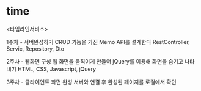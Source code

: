 # time
<타임라인서비스>

1주차 - 서버완성하기
CRUD 기능을 가진 Memo API를 설계한다
RestController, Servic, Repository, Dto

2주차 - 웹화면 구성
웹 화면을 움직이게 만들어
jQuery를 이용해 화면을 숨기고 나타내기
HTML, CSS, Javascript, jQuery

3주차 - 클라이언트 화면 완성
서버와 연결 후 완성된 페이지를 로컬에서 확인
